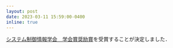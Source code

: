 ```yaml
---
layout: post
date: 2023-03-11 15:59:00-0400
inline: true
---
```


[システム制御情報学会　学会賞奨励賞](https://www.iscie.or.jp/about/award)を受賞することが決定しました．